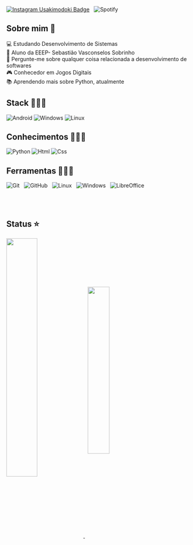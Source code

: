 [![Instagram Usakimodoki Badge](https://img.shields.io/badge/Instagram-323330?style=for-the-badge&logo=instagram&logoColor=purple)](https://www.instagram.com/dannmlo/) &nbsp;
![Spotify](https://img.shields.io/badge/Spotify-1ED760?style=for-the-badge&logo=spotify&logoColor=white)
<br>

## Sobre mim 🎯

💻 Estudando Desenvolvimento de Sistemas<br>
🧊 Aluno da EEEP- Sebastião Vasconselos Sobrinho<br>
💬 Pergunte-me sobre qualquer coisa relacionada a desenvolvimento de softwares<br>
🎮 Conhecedor em Jogos Digitais<br>
📚 Aprendendo mais sobre Python, atualmente
<br>

## Stack 👩🏻‍💻

![Android](https://img.shields.io/badge/Android-3DDC84?style=for-the-badge&logo=android&logoColor=white)
![Windows](https://img.shields.io/badge/Windows-0078D6?style=for-the-badge&logo=windows&logoColor=white)
![Linux](https://img.shields.io/badge/Linux-FCC624?style=for-the-badge&logo=linux&logoColor=black)

## Conhecimentos 👩🏻‍💻
![Python](https://img.shields.io/badge/python-yellow?style=for-the-badge&logo=python&logoColor=blue)
![Html](https://img.shields.io/badge/HTML-orange?style=for-the-badge&logo=html5&logoColor=white)
![Css](https://img.shields.io/badge/CSS-blue?&style=for-the-badge&logo=css3&logoColor=white)
<br>

## Ferramentas 👩🏻‍💻
![Git](https://img.shields.io/badge/-git-white?style=for-the-badge&logo=Git) &nbsp;
![GitHub](https://img.shields.io/badge/github-%23121011.svg?logo=github&logoColor=FF1493&style=for-the-badge) &nbsp;
![Linux](https://img.shields.io/badge/-Linux-16C60C?style=for-the-badge&logo=linux&logoColor=white) &nbsp;
![Windows](https://img.shields.io/badge/-Windows-00ADEF?style=for-the-badge&logo=windows&logoColor=white) &nbsp;
![LibreOffice](https://img.shields.io/badge/LibreOffice-%2318A303?style=for-the-badge&logo=LibreOffice&logoColor=white)

<br>

<br>

## Status ⭐
<a href="https://github.com/anuraghazra/github-readme-stats">
  <img align="center" width='40%' src="https://github-readme-stats.vercel.app/api?username=Dannmlo&show_icons=true&theme=onedark" />
</a> &nbsp; 
<a href="https://github.com/anuraghazra/github-readme-stats">
  <img align="center" width='33.5%'  src="https://github-readme-stats.vercel.app/api/top-langs/?username=Dannmlo&layout=compact&theme=onedark"/>  
</a>

<picture>
  <source
    srcset="https://github-readme-stats.vercel.app/api?username=anuraghazra&show_icons=true&theme=dark"
    media="(prefers-color-scheme: dark)"
  />

</picture>
